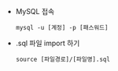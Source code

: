 
- MySQL 접속
	```SHELL
	mysql -u [계정] -p [패스워드]
	```

- .sql 파일 import 하기
	```
	source [파일경로]/[파일명].sql
	```